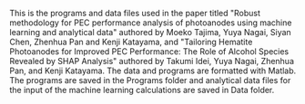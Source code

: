 This is the programs and data files used in the paper titled "Robust methodology for PEC performance analysis of photoanodes using machine learning and analytical data"
authored by Moeko Tajima, Yuya Nagai,  Siyan Chen, Zhenhua Pan and Kenji Katayama, and "Tailoring Hematite Photoanodes for Improved PEC Performance: The Role of Alcohol Species Revealed by SHAP Analysis" authored by Takumi Idei, Yuya Nagai, Zhenhua Pan, and Kenji Katayama.
The data and programs are formatted with Matlab. The programs are saved in the Programs folder and analytical data files for the input of the machine learning 
calculations are saved in Data folder.
